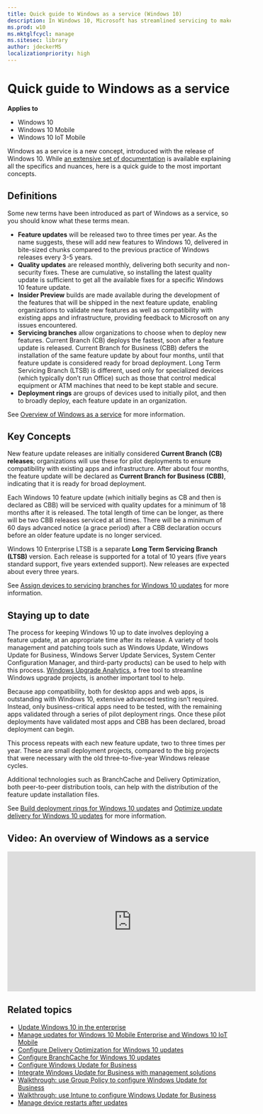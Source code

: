 ```yaml
---
title: Quick guide to Windows as a service (Windows 10)
description: In Windows 10, Microsoft has streamlined servicing to make operating system updates simpler to test, manage, and deploy.
ms.prod: w10
ms.mktglfcycl: manage
ms.sitesec: library
author: jdeckerMS
localizationpriority: high
---
```


# Quick guide to Windows as a service


**Applies to**

- Windows 10
- Windows 10 Mobile
- Windows 10 IoT Mobile

Windows as a service is a new concept, introduced with the release of Windows 10.  While [an extensive set of documentation](waas-update-windows-10.md) is available explaining all the specifics and nuances, here is a quick guide to the most important concepts.

## Definitions

Some new terms have been introduced as part of Windows as a service, so you should know what these terms mean.
- **Feature updates** will be released two to three times per year.  As the name suggests, these will add new features to Windows 10, delivered in bite-sized chunks compared to the previous practice of Windows releases every 3-5 years.
- **Quality updates** are released monthly, delivering both security and non-security fixes.  These are cumulative, so installing the latest quality update is sufficient to get all the available fixes for a specific Windows 10 feature update.
- **Insider Preview** builds are made available during the development of the features that will be shipped in the next feature update, enabling organizations to validate new features as well as compatibility with existing apps and infrastructure, providing feedback to Microsoft on any issues encountered.
- **Servicing branches** allow organizations to choose when to deploy new features.  Current Branch (CB) deploys the fastest, soon after a feature update is released.  Current Branch for Business (CBB) defers the installation of the same feature update by about four months, until that feature update is considered ready for broad deployment. Long Term Servicing Branch (LTSB) is different, used only for specialized devices (which typically don’t run Office) such as those that control medical equipment or ATM machines that need to be kept stable and secure.
- **Deployment rings** are groups of devices used to initially pilot, and then to broadly deploy, each feature update in an organization.  

See [Overview of Windows as a service](waas-overview.md) for more information.

## Key Concepts

New feature update releases are initially considered **Current Branch (CB) releases**; organizations will use these for pilot deployments to ensure compatibility with existing apps and infrastructure.  After about four months, the feature update will be declared as **Current Branch for Business (CBB)**, indicating that it is ready for broad deployment.

Each Windows 10 feature update (which initially begins as CB and then is declared as CBB) will be serviced with quality updates for a minimum of 18 months after it is released.  The total length of time can be longer, as there will be two CBB releases serviced at all times.  There will be a minimum of 60 days advanced notice (a grace period) after a CBB declaration occurs before an older feature update is no longer serviced. 

Windows 10 Enterprise LTSB is a separate **Long Term Servicing Branch (LTSB)** version.  Each release is supported for a total of 10 years (five years standard support, five years extended support).  New releases are expected about every three years.

See [Assign devices to servicing branches for Windows 10 updates](waas-servicing-branches-windows-10-updates.md) for more information.

## Staying up to date

The process for keeping Windows 10 up to date involves deploying a feature update, at an appropriate time after its release.  A variety of tools management and patching tools such as Windows Update, Windows Update for Business, Windows Server Update Services, System Center Configuration Manager, and third-party products) can be used to help with this process.  [Windows Upgrade Analytics](https://www.microsoft.com/en-us/WindowsForBusiness/upgrade-analytics), a free tool to streamline Windows upgrade projects, is another important tool to help.

Because app compatibility, both for desktop apps and web apps, is outstanding with Windows 10, extensive advanced testing isn’t required.  Instead, only business-critical apps need to be tested, with the remaining apps validated through a series of pilot deployment rings.  Once these pilot deployments have validated most apps and CBB has been declared, broad deployment can begin.

This process repeats with each new feature update, two to three times per year.  These are small deployment projects, compared to the big projects that were necessary with the old three-to-five-year Windows release cycles.

Additional technologies such as BranchCache and Delivery Optimization, both peer-to-peer distribution tools, can help with the distribution of the feature update installation files.

See [Build deployment rings for Windows 10 updates](waas-deployment-rings-windows-10-updates.md) and [Optimize update delivery for Windows 10 updates](waas-optimize-windows-10-updates.md) for more information.

## Video: An overview of Windows as a service

 <iframe width="560" height="315" src="https://www.youtube.com/embed/MLc4-Suv0LU" frameborder="0" allowfullscreen></iframe> 


## Related topics

- [Update Windows 10 in the enterprise](waas-update-windows-10.md)
- [Manage updates for Windows 10 Mobile Enterprise and Windows 10 IoT Mobile](waas-mobile-updates.md) 
- [Configure Delivery Optimization for Windows 10 updates](waas-delivery-optimization.md)
- [Configure BranchCache for Windows 10 updates](waas-branchcache.md)
- [Configure Windows Update for Business](waas-configure-wufb.md)
- [Integrate Windows Update for Business with management solutions](waas-integrate-wufb.md)
- [Walkthrough: use Group Policy to configure Windows Update for Business](waas-wufb-group-policy.md)
- [Walkthrough: use Intune to configure Windows Update for Business](waas-wufb-intune.md)
- [Manage device restarts after updates](waas-restart.md)








